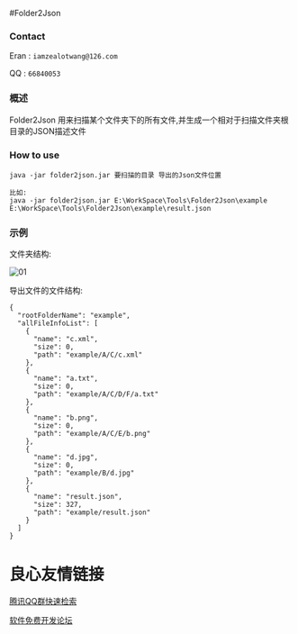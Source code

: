 #Folder2Json

### Contact

Eran : `iamzealotwang@126.com`  

QQ  :  `66840053`

### 概述

Folder2Json 用来扫描某个文件夹下的所有文件,并生成一个相对于扫描文件夹根目录的JSON描述文件

### How to use

```
java -jar folder2json.jar 要扫描的目录 导出的Json文件位置

比如:
java -jar folder2json.jar E:\WorkSpace\Tools\Folder2Json\example E:\WorkSpace\Tools\Folder2Json\example\result.json

```

### 示例

文件夹结构:

![01](img/01.jpg)

导出文件的文件结构: 

```
{
  "rootFolderName": "example",
  "allFileInfoList": [
    {
      "name": "c.xml",
      "size": 0,
      "path": "example/A/C/c.xml"
    },
    {
      "name": "a.txt",
      "size": 0,
      "path": "example/A/C/D/F/a.txt"
    },
    {
      "name": "b.png",
      "size": 0,
      "path": "example/A/C/E/b.png"
    },
    {
      "name": "d.jpg",
      "size": 0,
      "path": "example/B/d.jpg"
    },
    {
      "name": "result.json",
      "size": 327,
      "path": "example/result.json"
    }
  ]
}
```


 # 良心友情链接

[腾讯QQ群快速检索](http://u.720life.cn/s/8cf73f7c)

[软件免费开发论坛](http://u.720life.cn/s/bbb01dc0)